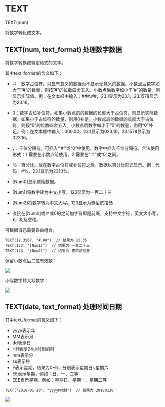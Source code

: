 # TEXT

TEXT(num)

将数字转化成文本。

## TEXT(num, text_format) 处理数字数据

将数字转换成特定格式的文本。

其中text_format的含义如下：

* ＃：数字占位符。只显有意义的数据而不显示无意义的数据。小数点后数字如大于”#”的数量，则按”#”的位数四舍五入。小数点后数字如小于”#”的数量，则显示实际值。例：在文本框中输入：###.##，23.1显示为23.1，23.1578显示为23.16。

* 0：数字占位补位符。如果小数点前的数据的长度大于占位符，则显示实际数据，如果小于占位符的数量，则用0补足。小数点后的数据的长度大于占位符，则按“0”的位数四舍五入。小数点后数字如小于”0”的数量，则用“0”补足。例：在文本框中输入：000.00，23.1显示为023.10，23.1578显示为023.16。

* ，：千位分隔符。可插入“＃”或“0”中使用，数字中插入千位分隔符。合法使用形式：1.需要在小数点前使用。2.需要在“＃”或“0”之间。

* ％：百分比。放在数字占位符或补位符之后。数据以百分比形式显示。例：代码：#%，23.1显示为2310%。

* [Num0]显示原始数据。

* [Num1]将数字转为中文小写。123显示为一百二十三

* [Num2]将数字转为中文大写。123显示为壹佰贰拾叁

* 直接在[Num0]或＃或0的之前加字符即是前缀，支持中文字符，英文大小写，¥，$,及空格。

可根据自己需要自由组合。

~~~
TEXT(12.3567, "#.##")  // 结果为 12.35
TEXT(123, "[Num1]")  // 结果为 一百二十三
TEXT(123, "[Num2]")  // 结果为 壹佰贰拾叁
~~~


保留小数点后二位有效数：

![](../img/6-3-3-14i1.png)

小写数字转大写数字：

![](../img/6-3-3-14i2.png)


## TEXT(date, text_format) 处理时间日期

其中text_format的含义如下：

* yyyy表示年
* MM表示月
* dd表示日
* HH表示24小时制的时
* mm表示分
* ss表示秒
* E表示星期，结果为0\~6，分别表示星期日~星期六
* EE表示星期，例如：日、一、二等
* EEE表示星期，例如：星期日、星期一、星期二等

~~~
TEXT("2018-01-20", "yyyyMMdd")  // 结果为 20180120
~~~

![](../img/6-3-3-14i3.png)